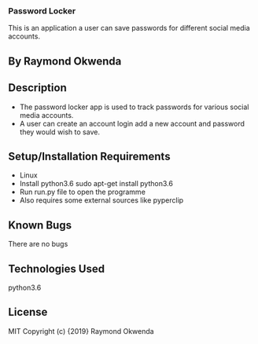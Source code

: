### Password Locker
This is an application a user can save passwords for different social media accounts.

## By Raymond Okwenda

## Description
- The password locker app is used to track passwords for various social media accounts.
- A user can create an account login add a new account and password they would wish to save.

## Setup/Installation Requirements
- Linux
- Install python3.6 sudo apt-get install python3.6
- Run run.py file to open the programme
- Also requires some external sources like pyperclip 

## Known Bugs
There are no bugs

## Technologies Used
python3.6

## License
MIT Copyright (c) {2019} Raymond Okwenda

